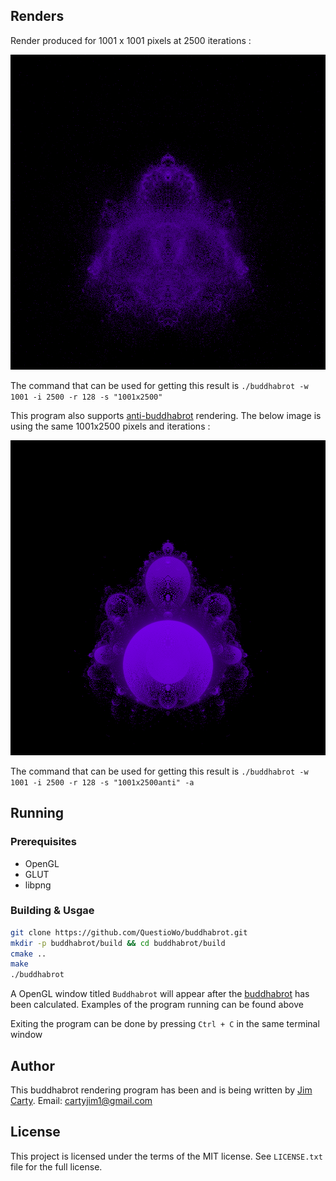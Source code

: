 ## Renders
Render produced for 1001 x 1001 pixels at 2500 iterations :

![Buddhabrot](https://github.com/QuestioWo/buddhabrot/blob/main/assets/1001x2500.png?raw=true)

The command that can be used for getting this result is `./buddhabrot -w 1001 -i 2500 -r 128 -s "1001x2500"`

This program also supports [anti-buddhabrot](https://en.wikipedia.org/wiki/Buddhabrot#Nuances) rendering. The below image is using the same 1001x2500 pixels and iterations :

![Anti-buddhabrot](https://github.com/QuestioWo/buddhabrot/blob/main/assets/1001x2500anti.png?raw=true)

The command that can be used for getting this result is `./buddhabrot -w 1001 -i 2500 -r 128 -s "1001x2500anti" -a`

## Running

### Prerequisites
* OpenGL
* GLUT
* libpng

### Building & Usgae

```bash
git clone https://github.com/QuestioWo/buddhabrot.git
mkdir -p buddhabrot/build && cd buddhabrot/build
cmake ..
make
./buddhabrot
```

A OpenGL window titled `Buddhabrot` will appear after the [buddhabrot](https://en.wikipedia.org/wiki/Buddhabrot) has been calculated. Examples of the program running can be found above

Exiting the program can be done by pressing `Ctrl + C` in the same terminal window

## Author

This buddhabrot rendering program has been and is being written by [Jim Carty](https://questiowo.github.io). Email: cartyjim1@gmail.com

## License

This project is licensed under the terms of the MIT license. See `LICENSE.txt` file for the full license.
